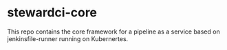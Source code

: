 # stewardci-core
This repo contains the core framework for a pipeline as a service based on jenkinsfile-runner running on Kubernertes.
